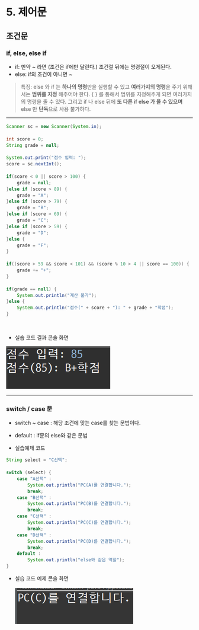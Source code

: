 # 5. 제어문

## 조건문

### if, else, else if

- if: 만약 ~ 라면 (조건은 if에만 달린다.) 조건절 뒤에는 명령절이 오게된다.
- else: if의 조건이 아니면 ~

> 특징: else 와 if 는 **하나의 명령**만을 실행할 수 있고 **여러가지의 명령**을 주기 위해서는
> **범위를 지정** 해주어야 한다. { } 를 통해서 범위를 지정해주게 되면 여러가지의 명령을 줄 수 있다.
> 그리고 if 나 else 뒤에 **또 다른 if else 가 올 수 있으며** else 만 **단독**으로 사용 불가하다.

---

```java
Scanner sc = new Scanner(System.in);

int score = 0;
String grade = null;
		
System.out.print("점수 입력: ");
score = sc.nextInt();

if(score < 0 || score > 100) {
	grade = null;
}else if (score > 89) {
	grade = "A";
}else if (score > 79) {
	grade = "B";
}else if (score > 69) {
	grade = "C";
}else if (score > 59) {
	grade = "D";
}else {
	grade = "F";
}

if((score > 59 && score < 101) && (score % 10 > 4 || score == 100)) {
	grade += "+";
}

if(grade == null) {
	System.out.println("계산 불가");
}else {
	System.out.println("점수(" + score + "): " + grade + "학점");
}
```

</br>

- 실습 코드 결과 콘솔 화면

![if문 실습 예제 콘솔화면](../img/스크린샷_20230103_054127.png)

---

### switch / case 문
- switch ~ case : 해당 조건에 맞는 case를 찾는 문법이다.

- default : if문의 else와 같은 문법

- 실습예제 코드
```java
String select = "C선택";
		
switch (select) {
	case "A선택" :
		System.out.println("PC(A)를 연결합니다.");
		break;
	case "B선택" :
		System.out.println("PC(B)를 연결합니다.");
		break;
	case "C선택" :
		System.out.println("PC(C)를 연결합니다.");
		break;
	case "D선택" :
		System.out.println("PC(D)를 연결합니다.");	
		break;
	default :
		System.out.println("else와 같은 역할");
}
```

- 실습 코드 예제 콘솔 화면 </br></br>
![switch문 콘솔화면](../img/스위치.png)

